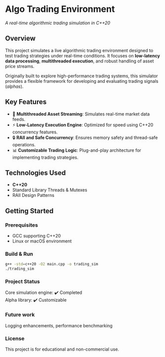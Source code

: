 # Algo Trading Environment
*A real-time algorithmic trading simulation in C++20*

## Overview
This project simulates a live algorithmic trading environment designed to test trading strategies under real-time conditions. It focuses on **low-latency data processing**, **multithreaded execution**, and robust handling of asset price streams.

Originally built to explore high-performance trading systems, this simulator provides a flexible framework for developing and evaluating trading signals (*alphas*).

## Key Features
- 🚀 **Multithreaded Asset Streaming**: Simulates real-time market data feeds.
- ⚡ **Low-Latency Execution Engine**: Optimized for speed using C++20 concurrency features.
- 🔒 **RAII and Safe Concurrency**: Ensures memory safety and thread-safe operations.
- 📊 **Customizable Trading Logic**: Plug-and-play architecture for implementing trading strategies.

## Technologies Used
- **C++20**
- Standard Library Threads & Mutexes
- RAII Design Patterns

## Getting Started
### Prerequisites
- GCC supporting C++20
- Linux or macOS environment

### Build & Run
```bash
g++ -std=c++20 -O2 main.cpp -o trading_sim
./trading_sim
```

### Project Status
Core simulation engine: ✔️ Completed  
Alpha library: ✔️ Customizable

### Future work 
Logging enhancements, performance benchmarking

### License
This project is for educational and non-commercial use.
